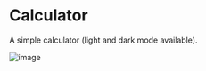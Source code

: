 # Calculator
A simple calculator (light and dark mode available).

![image](https://user-images.githubusercontent.com/124257933/226905038-b50c5627-ba6f-4cec-9e5b-59381bed6733.png)

